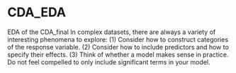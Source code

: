 # CDA_EDA
EDA of the CDA_final
In complex datasets, there are always a variety of interesting phenomena to explore: (1) 
Consider how to construct categories of the response variable. (2) Consider how to include 
predictors and how to specify their effects. (3) Think of whether a model makes sense in 
practice. Do not feel compelled to only include significant terms in your model.
